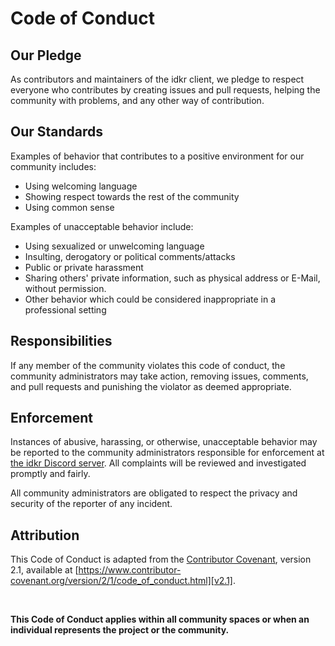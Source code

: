 # Code of Conduct

## Our Pledge

As contributors and maintainers of the idkr client, we pledge to respect everyone who contributes by creating issues and pull requests, helping the community with problems, and any other way of contribution.

## Our Standards

Examples of behavior that contributes to a positive environment for our community includes:

* Using welcoming language
* Showing respect towards the rest of the community
* Using common sense

Examples of unacceptable behavior include:

* Using sexualized or unwelcoming language
* Insulting, derogatory or political
comments/attacks
* Public or private harassment
* Sharing others' private information, such as physical address or E-Mail, without
permission.
* Other behavior which could be considered inappropriate in a professional setting

## Responsibilities

If any member of the community violates this code of conduct, the community administrators may take action, removing issues, comments, and pull requests and punishing the violator as deemed appropriate.

## Enforcement

Instances of abusive, harassing, or otherwise, unacceptable behavior may be reported to the community administrators responsible for enforcement at
[the idkr Discord server](https://discord.com/invite/wEZbFFX).
All complaints will be reviewed and investigated promptly and fairly.

All community administrators are obligated to respect the privacy and security of the reporter of any incident.


## Attribution

This Code of Conduct is adapted from the [Contributor Covenant][homepage],
version 2.1, available at
[https://www.contributor-covenant.org/version/2/1/code_of_conduct.html][v2.1].

[homepage]: https://www.contributor-covenant.org
[v2.1]: https://www.contributor-covenant.org/version/2/1/code_of_conduct.html

<br>

**This Code of Conduct applies within all community spaces or when an individual represents the project or the community.**